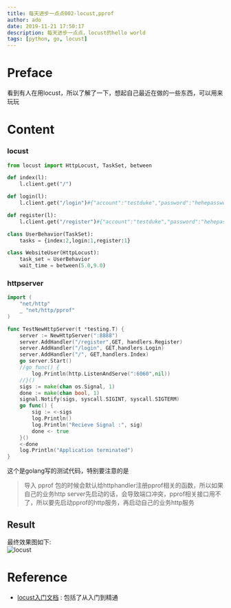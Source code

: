 ```yaml
---
title: 每天进步一点点002-locust,pprof
author: ado
date: 2019-11-21 17:50:17
description: 每天进步一点点，locust的hello world
tags: [python, go, locust]
---
```


# Preface

看到有人在用locust，所以了解了一下，想起自己最近在做的一些东西，可以用来玩玩

# Content

### locust
```python
from locust import HttpLocust, TaskSet, between

def index(l):
    l.client.get("/")

def login(l):
    l.client.get("/login")#{"account":"testduke","password":"hehepassword"}

def register(l):
    l.client.get("/register")#{"account":"testduke","password":"hehepassword"}

class UserBehavior(TaskSet):
    tasks = {index:2,login:1,register:1}

class WebsiteUser(HttpLocust):
    task_set = UserBehavior
    wait_time = between(5.0,9.0)
```


### httpserver

```go
import (
    "net/http"
	_ "net/http/pprof"
)

func TestNewHttpServer(t *testing.T) {
	server := NewHttpServer(":8888")
	server.AddHandler("/register",GET, handlers.Register)
	server.AddHandler("/login", GET,handlers.Login)
	server.AddHandler("/", GET,handlers.Index)
	go server.Start()
	//go func() {
		log.Println(http.ListenAndServe(":6060",nil))
	//}()
	sigs := make(chan os.Signal, 1)
	done := make(chan bool, 1)
	signal.Notify(sigs, syscall.SIGINT, syscall.SIGTERM)
	go func() {
		sig := <-sigs
		log.Println()
		log.Println("Recieve Signal :", sig)
		done <- true
	}()
	<-done
	log.Println("Application terminated")
}
```
这个是golang写的测试代码，特别要注意的是
> 导入 pprof 包的时候会默认给httphandler注册pprof相关的函数，所以如果自己的业务http server先启动的话，会导致端口冲突，pprof相关接口用不了，所以要先启动pprof的http服务，再启动自己的业务http服务

## Result
最终效果图如下:  
![locust](./locust.png)  

# Reference
* [locust入门文档](https://docs.locust.io/en/stable/installation.html) : 包括了从入门到精通